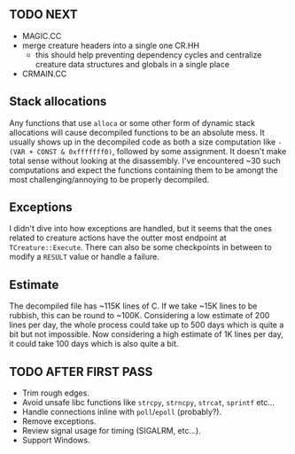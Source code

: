 ## TODO NEXT
- MAGIC.CC
- merge creature headers into a single one CR.HH
	- this should help preventing dependency cycles and centralize creature data
		structures and globals in a single place
- CRMAIN.CC

## Stack allocations
Any functions that use `alloca` or some other form of dynamic stack allocations will cause decompiled functions to be an absolute mess. It usually shows up in the decompiled code as both a size computation like `-(VAR + CONST & 0xfffffff0)`, followed by some assignment. It doesn't make total sense without looking at the disassembly. I've encountered ~30 such computations and expect the functions containing them to be amongt the most challenging/annoying to be properly decompiled.

## Exceptions
I didn't dive into how exceptions are handled, but it seems that the ones related to creature actions have the outter most endpoint at `TCreature::Execute`. There can also be some checkpoints in between to modify a `RESULT` value or handle a failure.

## Estimate
The decompiled file has ~115K lines of C. If we take ~15K lines to be rubbish, this can be round to ~100K. Considering a low estimate of 200 lines per day, the whole process could take up to 500 days which is quite a bit but not impossible. Now considering a high estimate of 1K lines per day, it could take 100 days which is also quite a bit.

## TODO AFTER FIRST PASS
- Trim rough edges.
- Avoid unsafe libc functions like `strcpy`, `strncpy`, `strcat`, `sprintf` etc...
- Handle connections inline with `poll`/`epoll` (probably?).
- Remove exceptions.
- Review signal usage for timing (SIGALRM, etc...).
- Support Windows.
